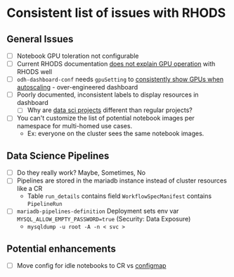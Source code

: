# Consistent list of issues with RHODS

## General Issues

- [ ] Notebook GPU toleration not configurable
- [ ] Current RHODS documentation [does not explain GPU operation](https://ai-on-openshift.io/odh-rhods/nvidia-gpus/) with RHODS well
- [ ] `odh-dashboard-conf` needs `gpuSetting` to [consistently show GPUs when autoscaling](../../components/configs/kustomized/rhods-config/dashboard-config-cr.yaml) - over-engineered dashboard
- [ ] Poorly documented, inconsistent labels to display resources in dashboard
  - [ ] Why are [data sci projects](components/configs/kustomized/rhods-projects) different than regular projects?
- [ ] You can't customize the list of potential notebook images per namespace for multi-homed use cases.
  - Ex: everyone on the cluster sees the same notebook images.

## Data Science Pipelines

- [ ] Do they really work? Maybe, Sometimes, No
- [ ] Pipelines are stored in the mariadb instance instead of cluster resources like a CR
  - Table `run_details` contains field `WorkflowSpecManifest` contains `PipelineRun`
- [ ] `mariadb-pipelines-definition` Deployment sets env var `MYSQL_ALLOW_EMPTY_PASSWORD=true` (Security: Data Exposure)
  - `mysqldump -u root -A -n < svc >`

## Potential enhancements

- [ ] Move config for idle notebooks to CR vs [configmap](../../components/configs/kustomized/rhods-config/nb-culler-config.yaml)
